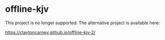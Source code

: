 # offline-kjv

This project is no longer supported. The alternative project is available here:

https://claytoncarney.github.io/offline-kjv-2/
